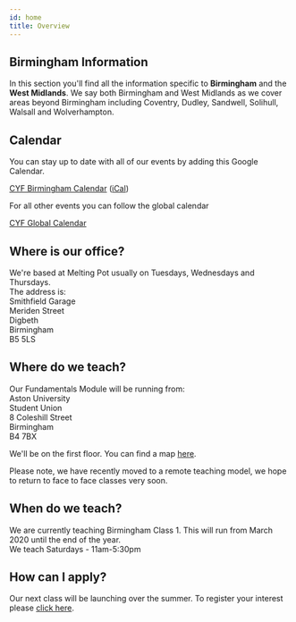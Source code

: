 ```yaml
---
id: home
title: Overview
---
```


## Birmingham Information

In this section you'll find all the information specific to <strong>Birmingham</strong> and the <strong>West Midlands</strong>. We say both Birmingham and West Midlands as we cover areas beyond Birmingham including Coventry, Dudley, Sandwell, Solihull, Walsall and Wolverhampton.

## Calendar

You can stay up to date with all of our events by adding this Google Calendar.

[CYF Birmingham Calendar](https://calendar.google.com/calendar/b/1?cid=Y29kZXlvdXJmdXR1cmUuaW9fbGVrNnF2MXZuZ24zMmVzZ3AxajU1MnQ4cWNAZ3JvdXAuY2FsZW5kYXIuZ29vZ2xlLmNvbQ) ([iCal](https://calendar.google.com/calendar/ical/codeyourfuture.io_lek6qv1vngn32esgp1j552t8qc%40group.calendar.google.com/public/basic.ics))

For all other events you can follow the global calendar

[CYF Global Calendar](https://calendar.google.com/calendar/b/1?cid=Y29kZXlvdXJmdXR1cmUuaW9fdG00MDN0NTlmNWJzcjlocm10bGVyN2RiaThAZ3JvdXAuY2FsZW5kYXIuZ29vZ2xlLmNvbQ)

## Where is our office?

We're based at Melting Pot usually on Tuesdays, Wednesdays and Thursdays.<br>
The address is:<br>
Smithfield Garage<br>
Meriden Street<br>
Digbeth<br>
Birmingham<br>
B5 5LS

## Where do we teach?

Our Fundamentals Module will be running from:<br>
Aston University<br>
Student Union<br>
8 Coleshill Street<br>
Birmingham<br>
B4 7BX

We'll be on the first floor. You can find a map <a href= "https://goo.gl/maps/ZF6yCRhCiXMLYbng7" target= "_blank">here</a>.

Please note, we have recently moved to a remote teaching model, we hope to return to face to face classes very soon.

## When do we teach?

We are currently teaching Birmingham Class 1. This will run from March 2020 until the end of the year.<br>
We teach Saturdays - 11am-5:30pm<br>

## How can I apply?

Our next class will be launching over the summer. To register your interest please <a href="https://application-process.codeyourfuture.io" target="_blank">click here</a>.
